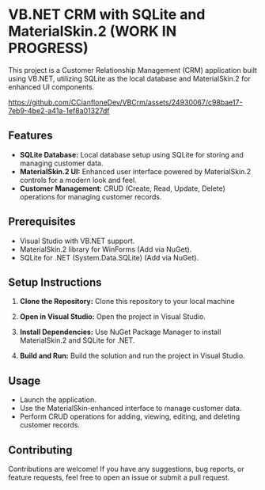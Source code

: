 # VB.NET CRM with SQLite and MaterialSkin.2 (WORK IN PROGRESS)

This project is a Customer Relationship Management (CRM) application built using VB.NET, utilizing SQLite as the local database and MaterialSkin.2 for enhanced UI components.

https://github.com/CCianfloneDev/VBCrm/assets/24930067/c98bae17-7eb9-4be2-a41a-1ef8a01327df

## Features

- **SQLite Database:** Local database setup using SQLite for storing and managing customer data.
- **MaterialSkin.2 UI:** Enhanced user interface powered by MaterialSkin.2 controls for a modern look and feel.
- **Customer Management:** CRUD (Create, Read, Update, Delete) operations for managing customer records.

## Prerequisites

- Visual Studio with VB.NET support.
- MaterialSkin.2 library for WinForms (Add via NuGet).
- SQLite for .NET (System.Data.SQLite) (Add via NuGet).

## Setup Instructions

1. **Clone the Repository:**
   Clone this repository to your local machine

2. **Open in Visual Studio:**
Open the project in Visual Studio.

3. **Install Dependencies:**
Use NuGet Package Manager to install MaterialSkin.2 and SQLite for .NET.

4. **Build and Run:**
Build the solution and run the project in Visual Studio.

## Usage

- Launch the application.
- Use the MaterialSkin-enhanced interface to manage customer data.
- Perform CRUD operations for adding, viewing, editing, and deleting customer records.

## Contributing

Contributions are welcome! If you have any suggestions, bug reports, or feature requests, feel free to open an issue or submit a pull request.


